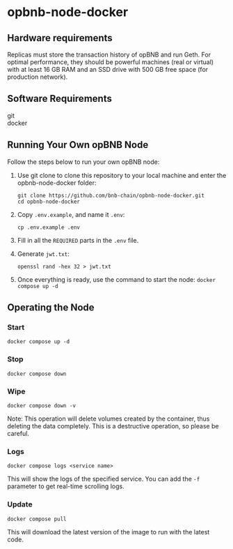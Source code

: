 # opbnb-node-docker

## Hardware requirements
Replicas must store the transaction history of opBNB and run Geth. For optimal performance, they should be powerful machines (real or virtual) with at least 16 GB RAM and an SSD drive with 500 GB free space (for production network).
## Software Requirements

git  
docker  

## Running Your Own opBNB Node

Follow the steps below to run your own opBNB node:

1. Use git clone to clone this repository to your local machine and enter the opbnb-node-docker folder:

    ```
    git clone https://github.com/bnb-chain/opbnb-node-docker.git
    cd opbnb-node-docker
    
    ```

2. Copy `.env.example`, and name it `.env`:

    ```
    cp .env.example .env
    
    ```

3. Fill in all the `REQUIRED` parts in the `.env` file.
4. Generate `jwt.txt`:

    ```
    openssl rand -hex 32 > jwt.txt
    
    ```

5. Once everything is ready, use the command to start the node: `docker compose up -d`

## Operating the Node

### Start

```
docker compose up -d

```

### Stop

```
docker compose down

```

### Wipe

```
docker compose down -v

```

Note: This operation will delete volumes created by the container, thus deleting the data completely. This is a destructive operation, so please be careful.

### Logs

```
docker compose logs <service name>

```

This will show the logs of the specified service. You can add the `-f` parameter to get real-time scrolling logs.

### Update

```
docker compose pull

```

This will download the latest version of the image to run with the latest code.